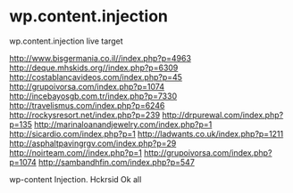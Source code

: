 # wp.content.injection
wp.content.injection
live target


http://www.bisgermania.co.il//index.php?p=4963
http://deque.mhskids.org//index.php?p=6309
http://costablancavideos.com/index.php?p=45
http://grupoivorsa.com/index.php?p=1074
http://incebayosgb.com.tr/index.php?p=7330
http://travelismus.com/index.php?p=6246
http://rockysresort.net/index.php?p=239
http://drpurewal.com/index.php?p=135
http://marinaloanandjewelry.com/index.php?p=1
http://sicardio.com/index.php?p=1
http://ladwants.co.uk/index.php?p=1211
http://asphaltpavingrgv.com/index.php?p=29
http://noirteam.com//index.php?p=1
http://grupoivorsa.com/index.php?p=1074
http://sambandhfin.com/index.php?p=547

wp-content Injection. Hckrsid Ok all
